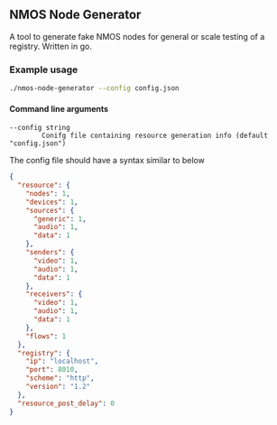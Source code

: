 ## NMOS Node Generator

A tool to generate fake NMOS nodes for general or scale testing of a registry. Written in go.

### Example usage

```bash
./nmos-node-generator --config config.json
```

#### Command line arguments

```
--config string
        Conifg file containing resource generation info (default "config.json")
```

The config file should have a syntax similar to below

```json
{
  "resource": {
    "nodes": 1,
    "devices": 1,
    "sources": {
      "generic": 1,
      "audio": 1,
      "data": 1
    },
    "senders": {
      "video": 1,
      "audio": 1,
      "data": 1
    },
    "receivers": {
      "video": 1,
      "audio": 1,
      "data": 1
    },
    "flows": 1
  },
  "registry": {
    "ip": "localhost",
    "port": 8010,
    "scheme": "http",
    "version": "1.2"
  },
  "resource_post_delay": 0
}
```